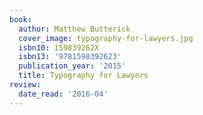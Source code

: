 ```yaml
---
book:
  author: Matthew Butterick
  cover_image: typography-for-lawyers.jpg
  isbn10: 159839262X
  isbn13: '9781598392623'
  publication_year: '2015'
  title: Typography for Lawyers
review:
  date_read: '2016-04'
---
```

